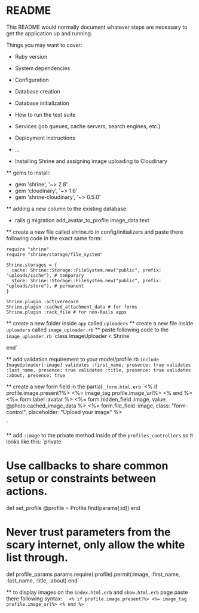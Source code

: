 # README

This README would normally document whatever steps are necessary to get the
application up and running.

Things you may want to cover:

* Ruby version

* System dependencies

* Configuration

* Database creation

* Database initialization

* How to run the test suite

* Services (job queues, cache servers, search engines, etc.)

* Deployment instructions

* ...



* Installing Shrine and assigning image uploading to Cloudinary

** gems to install:
- gem 'shrine', '~> 2.8'
- gem 'cloudinary', '~> 1.6'
- gem 'shrine-cloudinary', '~> 0.5.0'

** adding a new column to the existing database:
- rails g migration add_avatar_to_profile image_data:text

** create a new file called shrine.rb in config/initializers and paste there following code in the exact same form:

```
require "shrine"
require "shrine/storage/file_system"

Shrine.storages = {
  cache: Shrine::Storage::FileSystem.new("public", prefix: "uploads/cache"), # temporary
  store: Shrine::Storage::FileSystem.new("public", prefix: "uploads/store"), # permanent
}

Shrine.plugin :activerecord
Shrine.plugin :cached_attachment_data # for forms
Shrine.plugin :rack_file # for non-Rails apps
```

** create a new folder inside `app` called `uploaders`
** create a new file inside `uploaders` called `image_uploader.rb`
** paste following code to the `image_uploader.rb`
`class ImageUploader < Shrine

end`


** add validation requirement to your model/profile.rb
`include ImageUploader[:image]
validates :first_name, presence: true
validates :last_name, presence: true
validates :title, presence: true
validates :about, presence: true`

** create a new form field in the partial `_form.html.erb`
`<% if profile.image.present?%>
  <%= image_tag profile.image_url%>
<% end %>
<%= form.label :avatar %>
<%= form.hidden_field :image, value: @photo.cached_image_data %>
<%= form.file_field :image, class: "form-control", placeholder: "Upload your image" %>
</div>`

** add `:image` to the private method inside of the `profiles_controllers` so it looks like this:
`private
  # Use callbacks to share common setup or constraints between actions.
  def set_profile
    @profile = Profile.find(params[:id])
  end

  # Never trust parameters from the scary internet, only allow the white list through.
  def profile_params
    params.require(:profile).permit(:image, :first_name, :last_name, :title, :about)
  end`

  ** to display images on the `index.html.erb` and `show.html.erb` page paste there following syntax:
  `  <% if profile.image.present?%>
      <%= image_tag profile.image_url%>
    <% end %>`
